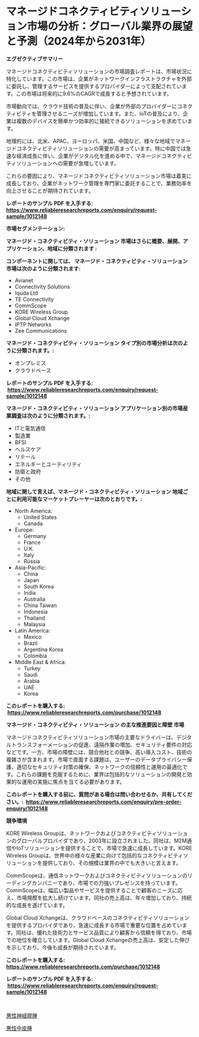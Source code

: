 <p><h1>マネージドコネクティビティソリューション市場の分析：グローバル業界の展望と予測（2024年から2031年）</h1></p><p><strong>エグゼクティブサマリー</strong></p>
<p><p>マネージドコネクティビティソリューションの市場調査レポートは、市場状況に特化しています。この市場は、企業がネットワークインフラストラクチャを外部に委託し、管理するサービスを提供するプロバイダーによって支配されています。この市場は将来的に9.6%のCAGRで成長すると予想されています。</p><p>市場動向では、クラウド技術の普及に伴い、企業が外部のプロバイダーにコネクティビティを管理させるニーズが増加しています。また、IoTの普及により、企業は複数のデバイスを簡単かつ効率的に接続できるソリューションを求めています。</p><p>地理的には、北米、APAC、ヨーロッパ、米国、中国など、様々な地域でマネージドコネクティビティソリューションの需要が高まっています。特に中国では急速な経済成長に伴い、企業がデジタル化を進める中で、マネージドコネクティビティソリューションへの需要が急増しています。</p><p>これらの要因により、マネージドコネクティビティソリューション市場は着実に成長しており、企業がネットワーク管理を専門家に委託することで、業務効率を向上させることが期待されています。</p></p>
<p><strong>レポートのサンプル PDF を入手する: <a href="https://www.reliableresearchreports.com/enquiry/request-sample/1012148">https://www.reliableresearchreports.com/enquiry/request-sample/1012148</a></strong></p>
<p><strong>市場セグメンテーション:</strong></p>
<p><strong> マネージド・コネクティビティ・ソリューション 市場はさらに概要、展開、アプリケーション、地域に分類されます :</strong></p>
<p><strong>コンポーネントに関しては、 マネージド・コネクティビティ・ソリューション 市場は次のように分類されます: &nbsp;</strong></p>
<p><ul><li>Avianet</li><li>Connectivity Solutions</li><li>Iquda Ltd</li><li>TE Connectivity</li><li>CommScope</li><li>KORE Wireless Group</li><li>Global Cloud Xchange</li><li>IPTP Networks</li><li>Zee Communications</li></ul></p>
<p><strong> マネージド・コネクティビティ・ソリューション タイプ別の市場分析は次のように分類されます。:</strong></p>
<p><ul><li>オンプレミス</li><li>クラウドベース</li></ul></p>
<p><strong>レポートのサンプル PDF を入手する: &nbsp;<a href="https://www.reliableresearchreports.com/enquiry/request-sample/1012148">https://www.reliableresearchreports.com/enquiry/request-sample/1012148</a></strong></p>
<p><strong> マネージド・コネクティビティ・ソリューション アプリケーション別の市場産業調査は次のように分類されます。:</strong></p>
<p><ul><li>ITと電気通信</li><li>製造業</li><li>BFSI</li><li>ヘルスケア</li><li>リテール</li><li>エネルギーとユーティリティ</li><li>防衛と政府</li><li>その他</li></ul></p>
<p><strong>地域に関して言えば、マネージド・コネクティビティ・ソリューション 地域ごとに利用可能なマーケットプレーヤーは次のとおりです。:</strong></p>
<p><ul>
    <li>
        North America:
        <ul>
            <li>United States</li>
            <li>Canada</li>
        </ul>
    </li>
    <li>
        Europe:
        <ul>
            <li>Germany</li>
            <li>France</li>
            <li>U.K.</li>
            <li>Italy</li>
            <li>Russia</li>
        </ul>
    </li>
    <li>
        Asia-Pacific:
        <ul>
            <li>China</li>
            <li>Japan</li>
            <li>South Korea</li>
            <li>India</li>
            <li>Australia</li>
            <li>China Taiwan</li>
            <li>Indonesia</li>
            <li>Thailand</li>
            <li>Malaysia</li>
        </ul>
    </li>
    <li>
        Latin America:
        <ul>
            <li>Mexico</li>
            <li>Brazil</li>
            <li>Argentina Korea</li>
            <li>Colombia</li>
        </ul>
    </li>
    <li>
        Middle East & Africa:
        <ul>
            <li>Turkey</li>
            <li>Saudi</li>
            <li>Arabia</li>
            <li>UAE</li>
            <li>Korea</li>
        </ul>
    </li>
    </ul></p>
<p><strong>このレポートを購入する: &nbsp;<a href="https://www.reliableresearchreports.com/purchase/1012148">https://www.reliableresearchreports.com/purchase/1012148</a></strong></p>
<p><strong>マネージド・コネクティビティ・ソリューション の主な推進要因と障壁 市場</strong></p>
<p><p>マネージドコネクティビティソリューション市場の主要なドライバーは、デジタルトランスフォーメーションの促進、遠隔作業の増加、セキュリティ要件の対応などです。一方、市場の障壁には、競合他社との競争、高い導入コスト、技術の複雑さが含まれます。市場で直面する課題は、ユーザーのデータプライバシー保護、適切なセキュリティ対策の確保、ネットワークの信頼性と運用の最適化です。これらの課題を克服するために、業界は包括的なソリューションの開発と効果的な運用の実施に焦点を当てる必要があります。</p></p>
<p><strong>このレポートを購入する前に、質問がある場合は問い合わせるか、共有してください。:&nbsp; <a href="https://www.reliableresearchreports.com/enquiry/pre-order-enquiry/1012148">https://www.reliableresearchreports.com/enquiry/pre-order-enquiry/1012148</a></strong></p>
<p><strong>競争環境</strong></p>
<p><p>KORE Wireless Groupは、ネットワークおよびコネクティビティソリューションのグローバルプロバイダであり、2003年に設立されました。同社は、M2M通信やIoTソリューションを提供することで、市場で急速に成長しています。KORE Wireless Groupは、世界中の様々な産業に向けて包括的なコネクティビティソリューションを提供しており、その規模は業界の中でも大きいと言えます。</p><p>CommScopeは、通信ネットワークおよびコネクティビティソリューションのリーディングカンパニーであり、市場での力強いプレゼンスを持っています。CommScopeは、幅広い製品やサービスを提供することで顧客のニーズに応え、市場規模を拡大し続けています。同社の売上高は、年々増加しており、持続的な成長を遂げています。</p><p>Global Cloud Xchangeは、クラウドベースのコネクティビティソリューションを提供するプロバイダであり、急速に成長する市場で重要な位置を占めています。同社は、優れた技術力とサービス品質により顧客から信頼を得ており、市場での地位を確立しています。Global Cloud Xchangeの売上高は、安定した伸びを示しており、今後も成長が期待されています。</p></p>
<p><strong>このレポートを購入する: &nbsp; <a href="https://www.reliableresearchreports.com/purchase/1012148">https://www.reliableresearchreports.com/purchase/1012148</a></strong></p>
<p><strong>レポートのサンプル PDF を入手する: &nbsp;<a href="https://www.reliableresearchreports.com/enquiry/request-sample/1012148">https://www.reliableresearchreports.com/enquiry/request-sample/1012148</a></strong><strong></strong></p>
<p>&nbsp;</p>
<p><p><a href="https://github.com/laurenreichert/Market-Research-Report-List-1/blob/main/80463625872.md">悪性神経膠腫</a></p><p><a href="https://github.com/RodHoppe07/Market-Research-Report-List-1/blob/main/32246745873.md">悪性中皮腫</a></p></p>